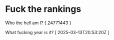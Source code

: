# Fuck the rankings

Who the hell am I?
{ 24771443 }

What fucking year is it?
[ 2025-03-13T20:53:20Z ]
